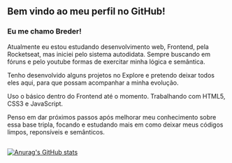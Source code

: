## Bem vindo ao meu perfil no GitHub!
###  Eu me chamo Breder!

Atualmente eu estou estudando desenvolvimento web, Frontend, pela Rocketseat, mas iniciei pelo sistema autodidata. Sempre buscando em fóruns e pelo youtube formas de exercitar minha lógica e semântica.

Tenho desenvolvido alguns projetos no Explore e pretendo deixar todos eles aqui, para que possam acompanhar a minha evolução.

Uso o básico dentro do Frontend até o momento. 
Trabalhando com HTML5, CSS3 e JavaScript.

Penso em dar próximos passos após melhorar meu conhecimento sobre essa base tripla, focando e estudando mais em como deixar meus códigos limpos, reponsíveis e semânticos.


##

[![Anurag's GitHub stats](https://github-readme-stats.vercel.app/api?username=Cout098&theme=onedark)](https://github.com/anuraghazra/github-readme-stats)
